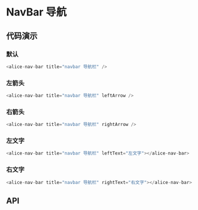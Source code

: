 # NavBar 导航
## 代码演示

### 默认
```javascript
<alice-nav-bar title="navbar 导航栏" />
```
### 左箭头
```javascript
<alice-nav-bar title="navbar 导航栏" leftArrow />
```
### 右箭头
```javascript
<alice-nav-bar title="navbar 导航栏" rightArrow />
```
### 左文字
```javascript
<alice-nav-bar title="navbar 导航栏" leftText="左文字"></alice-nav-bar>
```
### 右文字
```javascript
<alice-nav-bar title="navbar 导航栏" rightText="右文字"></alice-nav-bar>
```

## API